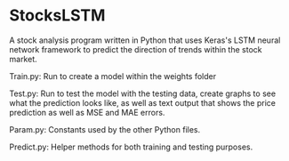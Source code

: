 # StocksLSTM

A stock analysis program written in Python that uses Keras's LSTM neural network framework to predict the direction of trends within the stock market.

Train.py: Run to create a model within the weights folder

Test.py: Run to test the model with the testing data, create graphs to see what the prediction looks like, as well as text output that shows the price prediction as well as MSE and MAE errors.

Param.py: Constants used by the other Python files.

Predict.py: Helper methods for both training and testing purposes.
